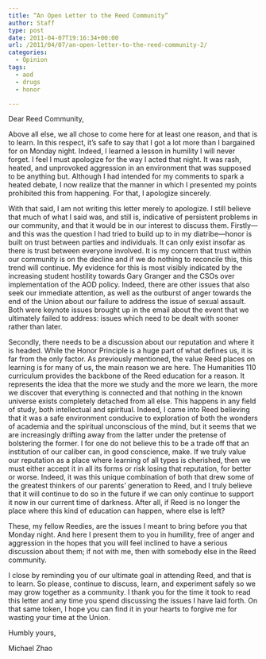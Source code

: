 ```yaml
---
title: “An Open Letter to the Reed Community”
author: Staff
type: post
date: 2011-04-07T19:16:34+00:00
url: /2011/04/07/an-open-letter-to-the-reed-community-2/
categories:
  - Opinion
tags:
  - aod
  - drugs
  - honor

---
```

Dear Reed Community,

Above all else, we all chose to come here for at least one reason, and that is to learn. In this respect, it’s safe to say that I got a lot more than I bargained for on Monday night. Indeed, I learned a lesson in humility I will never forget. I feel I must apologize for the way I acted that night. It was rash, heated, and unprovoked aggression in an environment that was supposed to be anything but. Although I had intended for my comments to spark a heated debate, I now realize that the manner in which I presented my points prohibited this from happening. For that, I apologize sincerely.

With that said, I am not writing this letter merely to apologize. I still believe that much of what I said was, and still is, indicative of persistent problems in our community, and that it would be in our interest to discuss them. Firstly—and this was the question I had tried to build up to in my diatribe—honor is built on trust between parties and individuals. It can only exist insofar as there is trust between everyone involved. It is my concern that trust within our community is on the decline and if we do nothing to reconcile this, this trend will continue. My evidence for this is most visibly indicated by the increasing student hostility towards Gary Granger and the CSOs over implementation of the AOD policy. Indeed, there are other issues that also seek our immediate attention, as well as the outburst of anger towards the end of the Union about our failure to address the issue of sexual assault. Both were keynote issues brought up in the email about the event that we ultimately failed to address: issues which need to be dealt with sooner rather than later.

Secondly, there needs to be a discussion about our reputation and where it is headed. While the Honor Principle is a huge part of what defines us, it is far from the only factor. As previously mentioned, the value Reed places on learning is for many of us, the main reason we are here. The Humanities 110 curriculum provides the backbone of the Reed education for a reason. It represents the idea that the more we study and the more we learn, the more we discover that everything is connected and that nothing in the known universe exists completely detached from all else. This happens in any field of study, both intellectual and spiritual. Indeed, I came into Reed believing that it was a safe environment conducive to exploration of both the wonders of academia and the spiritual unconscious of the mind, but it seems that we are increasingly drifting away from the latter under the pretense of bolstering the former. I for one do not believe this to be a trade off that an institution of our caliber can, in good conscience, make. If we truly value our reputation as a place where learning of all types is cherished, then we must either accept it in all its forms or risk losing that reputation, for better or worse. Indeed, it was this unique combination of both that drew some of the greatest thinkers of our parents’ generation to Reed, and I truly believe that it will continue to do so in the future if we can only continue to support it now in our current time of darkness. After all, if Reed is no longer the place where this kind of education can happen, where else is left?

These, my fellow Reedies, are the issues I meant to bring before you that Monday night. And here I present them to you in humility, free of anger and aggression in the hopes that you will feel inclined to have a serious discussion about them; if not with me, then with somebody else in the Reed community.

I close by reminding you of our ultimate goal in attending Reed, and that is to learn. So please, continue to discuss, learn, and experiment safely so we may grow together as a community. I thank you for the time it took to read this letter and any time you spend discussing the issues I have laid forth. On that same token, I hope you can find it in your hearts to forgive me for wasting your time at the Union.

Humbly yours,
  
Michael Zhao
